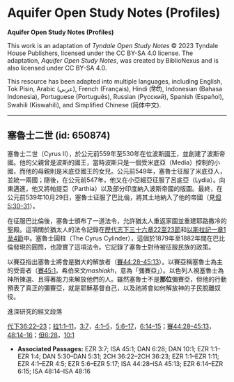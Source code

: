 # Aquifer Open Study Notes (Profiles)

**Aquifer Open Study Notes (Profiles)**

This work is an adaptation of *Tyndale Open Study Notes* © 2023 Tyndale House Publishers, licensed under the CC BY\-SA 4\.0 license. The adaptation, *Aquifer Open Study Notes*, was created by BiblioNexus and is also licensed under CC BY\-SA 4\.0\.

This resource has been adapted into multiple languages, including English, Tok Pisin, Arabic (عربي), French (Français), Hindi (हिंदी), Indonesian (Bahasa Indonesia), Portuguese (Português), Russian (Русский), Spanish (Español), Swahili (Kiswahili), and Simplified Chinese (简体中文).



--------------------------------

## 塞魯士二世 (id: 650874)

塞魯士二世（Cyrus II），於公元前559年至530年在位波斯國王，並創建了波斯帝國。他的父親曾是波斯的國王，當時波斯只是一個受米底亞（Media）控制的小國，而他的母親則是米底亞國王的女兒。公元前549年，塞魯士征服了米底亞人，並統一兩國；隨後，在公元前547年，他又在小亞細亞征服了呂底亞（Lydia）。向東邁進，他又將帕提亞（Parthia）以及部分印度納入波斯帝國的版圖。最終，在公元前539年10月29日，塞魯士征服了巴比倫，將其土地納入了他的帝國（見[但5:30–31](https://ref.ly/Dan5:30-Dan5:31)）。

在征服巴比倫後，塞魯士頒布了一道法令，允許猶太人重返家園並重建耶路撒冷的聖殿。這項關於猶太人的法令記錄在[歷代志下三十六章22至23節](https://ref.ly/2Chr36:22-2Chr36:23)和[以斯拉記一章1至4節](https://ref.ly/Ezra1:1-Ezra1:4)中。塞魯士圓柱（The Cyrus Cylinder），這個於1879年至1882年間在巴比倫發現的圓筒，也證實了這項法令。它記錄了塞魯士對待被征服民族的政策。

以賽亞指出塞魯士將會是猶大的解放者（[賽44:28–45:13](https://ref.ly/Isa44:28-Isa45:13)）。以賽亞稱塞魯士為主的受膏者（[賽45:1](https://ref.ly/Isa45:1)，希伯來文*mashiakh*，意為「彌賽亞」）。以色列人視塞魯士為神所揀選、且得著能力來解放他們的人。雖然塞魯士不是**那位**彌賽亞，但他的行動預表了真正的彌賽亞，就是耶穌基督自己，以及祂將會如何解放神的子民脫離奴役。

進深研究的經文段落

[代下36:22–23](https://ref.ly/2Chr36:22-2Chr36:23)；[拉1:1–11](https://ref.ly/Ezra1:1-Ezra1:11)，[3:7](https://ref.ly/Ezra3:7)，[4:1–5](https://ref.ly/Ezra4:1-Ezra4:5)，[5:6–17](https://ref.ly/Ezra5:6-Ezra5:17)，[6:14–15](https://ref.ly/Ezra6:14-Ezra6:15)；[賽44:28–45:13](https://ref.ly/Isa44:28-Isa45:13)，[48:14–16](https://ref.ly/Isa48:14-Isa48:16)；[但6:28](https://ref.ly/Dan6:28)，[10:1](https://ref.ly/Dan10:1)

* **Associated Passages:** EZR 3:7; ISA 45:1; DAN 6:28; DAN 10:1; EZR 1:1–EZR 1:4; DAN 5:30–DAN 5:31; 2CH 36:22–2CH 36:23; EZR 1:1–EZR 1:11; EZR 4:1–EZR 4:5; EZR 5:6–EZR 5:17; ISA 44:28–ISA 45:13; EZR 6:14–EZR 6:15; ISA 48:14–ISA 48:16

